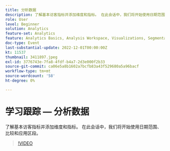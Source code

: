 ```yaml
---
title: 分析数据
description: 了解基本访客指标并添加维度和指标。 在此会话中，我们将开始使用日期范围、比较和应用区段。
role: User
level: Beginner
solution: Analytics
feature-set: Analytics
feature: Analytics Basics, Analysis Workspace, Visualizations, Segmentation, Metrics
doc-type: Event
last-substantial-update: 2022-12-01T00:00:00Z
kt: 11537
thumbnail: 3411897.jpeg
exl-id: 3776743e-7fa8-4fdf-b4a7-2d3e000f2b33
source-git-commit: ca06e5a8b1602a7bcfb83a43f529680a5a96bacf
workflow-type: tm+mt
source-wordcount: '58'
ht-degree: 0%

---
```


# 学习跟踪 — 分析数据

了解基本访客指标并添加维度和指标。 在此会话中，我们将开始使用日期范围、比较和应用区段。

>[!VIDEO](https://video.tv.adobe.com/v/3411897/?quality=12&learn=on)
